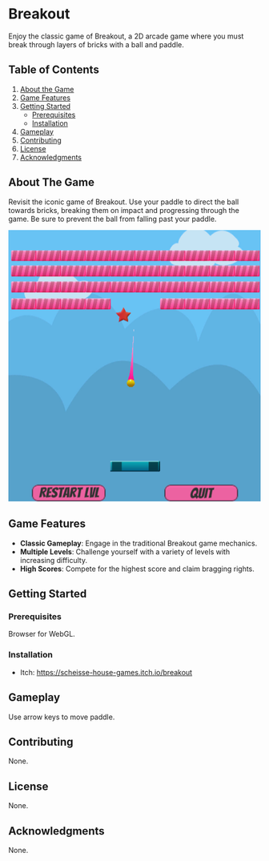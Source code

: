 # Breakout
Enjoy the classic game of Breakout, a 2D arcade game where you must break through layers of bricks with a ball and paddle.

## Table of Contents
1. [About the Game](#about-the-game)
2. [Game Features](#game-features)
3. [Getting Started](#getting-started)
    - [Prerequisites](#prerequisites)
    - [Installation](#installation)
4. [Gameplay](#gameplay)
5. [Contributing](#contributing)
6. [License](#license)
7. [Acknowledgments](#acknowledgments)

## About The Game
Revisit the iconic game of Breakout. Use your paddle to direct the ball towards bricks, breaking them on impact and progressing through the game. Be sure to prevent the ball from falling past your paddle.

![Game Screenshot](https://github.com/JimmyDevGit/Breakout/blob/main/BrickBreakerThumbnail.png)

## Game Features
* **Classic Gameplay**: Engage in the traditional Breakout game mechanics.
* **Multiple Levels**: Challenge yourself with a variety of levels with increasing difficulty.
* **High Scores**: Compete for the highest score and claim bragging rights.

## Getting Started
  
### Prerequisites
Browser for WebGL.

### Installation
* Itch: https://scheisse-house-games.itch.io/breakout

## Gameplay
Use arrow keys to move paddle.

## Contributing
None.

## License
None.

## Acknowledgments
None.

